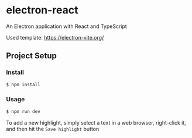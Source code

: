 # electron-react

An Electron application with React and TypeScript

Used template: https://electron-vite.org/

## Project Setup

### Install

```bash
$ npm install
```

### Usage

```bash
$ npm run dev
```
To add a new highlight, simply select a text in a web browser, right-click it, and then hit the `Save highlight` button
